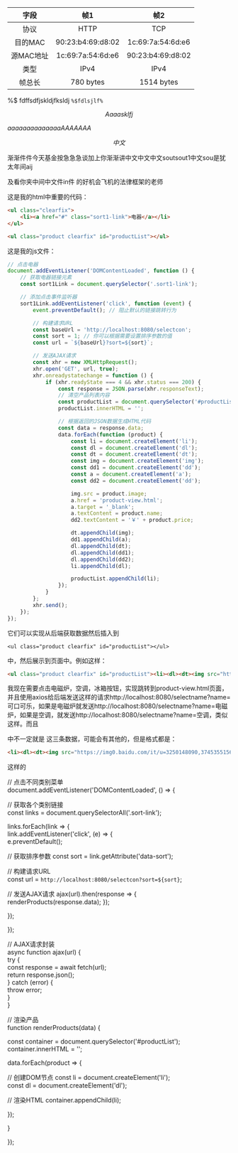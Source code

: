 
|字段|帧1|帧2|
|:-:|:-:|:-:|
|协议|HTTP|TCP|
|目的MAC|90:23:b4:69:d8:02 |1c:69:7a:54:6d:e6|
|源MAC地址|1c:69:7a:54:6d:e6 |90:23:b4:69:d8:02|
|类型|IPv4|IPv4|
|帧总长 |780 bytes|1514 bytes|

%$ fdffsdfjskldjfksldj
`%$fdlsjlf%`

$$
Aaaasklfj
$$

$aaaaaaaaaaaaaaAAAAAAA$


$$
中文
$$

渐渐件件今天基金按急急急谈加上你渐渐讲中文中文中文soutsout1中文sou是犹太年间aij

  及看你夹中间中文件in件
的好机会飞机的法律框架的老师


这是我的html中重要的代码：
```html
<ul class="clearfix">
	<li><a href="#" class="sort1-link">电器</a></li>
</ul>

<ul class="product clearfix" id="productList"></ul>
```

这是我的js文件：
```js
// 点击电器
document.addEventListener('DOMContentLoaded', function () {
    // 获取电器链接元素
    const sort1Link = document.querySelector('.sort1-link');

    // 添加点击事件监听器
    sort1Link.addEventListener('click', function (event) {
        event.preventDefault(); // 阻止默认的链接跳转行为

        // 构建请求URL
        const baseUrl = 'http://localhost:8080/selectcon';
        const sort = 1; // 你可以根据需要设置排序参数的值
        const url = `${baseUrl}?sort=${sort}`;

        // 发送AJAX请求
        const xhr = new XMLHttpRequest();
        xhr.open('GET', url, true);
        xhr.onreadystatechange = function () {
            if (xhr.readyState === 4 && xhr.status === 200) {
                const response = JSON.parse(xhr.responseText);
                // 清空产品列表内容
                const productList = document.querySelector('#productList');
                productList.innerHTML = '';

                // 根据返回的JSON数据生成HTML代码
                const data = response.data;
                data.forEach(function (product) {
                    const li = document.createElement('li');
                    const dl = document.createElement('dl');
                    const dt = document.createElement('dt');
                    const img = document.createElement('img');
                    const dd1 = document.createElement('dd');
                    const a = document.createElement('a');
                    const dd2 = document.createElement('dd');

                    img.src = product.image;
                    a.href = 'product-view.html';
                    a.target = '_blank';
                    a.textContent = product.name;
                    dd2.textContent = '￥' + product.price;

                    dt.appendChild(img);
                    dd1.appendChild(a);
                    dl.appendChild(dt);
                    dl.appendChild(dd1);
                    dl.appendChild(dd2);
                    li.appendChild(dl);

                    productList.appendChild(li);
                });
            }
        };
        xhr.send();
    });
});
```

它们可以实现从后端获取数据然后插入到
```
<ul class="product clearfix" id="productList"></ul>
```
中，然后展示到页面中。例如这样：
```html
<ul class="product clearfix" id="productList"><li><dl><dt><img src="https://img0.baidu.com/it/u=3250148090,3745355156&amp;fm=253&amp;fmt=auto&amp;app=138&amp;f=JPEG?w=500&amp;h=543"></dt><dd><a href="product-view.html" target="_blank">电磁炉</a></dd><dd>￥299</dd></dl></li><li><dl><dt><img src="https://img1.baidu.com/it/u=4197223662,3951162957&amp;fm=253&amp;fmt=auto&amp;app=120&amp;f=JPEG?w=608&amp;h=394"></dt><dd><a href="product-view.html" target="_blank">空调</a></dd><dd>￥2999</dd></dl></li><li><dl><dt><img src="https://img1.baidu.com/it/u=161467590,1119079748&amp;fm=253&amp;fmt=auto&amp;app=138&amp;f=JPEG?w=500&amp;h=666"></dt><dd><a href="product-view.html" target="_blank">冰箱</a></dd><dd>￥5999</dd></dl></li></ul>
```
我现在需要点击电磁炉，空调，冰箱按钮，实现跳转到product-view.html页面，并且使用axios给后端发送这样的请求http://localhost:8080/selectname?name=可口可乐，如果是电磁炉就发送http://localhost:8080/selectname?name=电磁炉，如果是空调，就发送http://localhost:8080/selectname?name=空调，类似这样。而且<ul class="product clearfix" id="productList"></ul>中不一定就是
这三条数据，可能会有其他的，但是格式都是：
```html
<li><dl><dt><img src="https://img0.baidu.com/it/u=3250148090,3745355156&amp;fm=253&amp;fmt=auto&amp;app=138&amp;f=JPEG?w=500&amp;h=543"></dt><dd><a href="product-view.html" target="_blank">电磁炉</a></dd><dd>￥299</dd></dl></li>
```
这样的

// 点击不同类别菜单  
document.addEventListener('DOMContentLoaded', () => {

// 获取各个类别链接  
const links = document.querySelectorAll('.sort-link');

links.forEach(link => {  
link.addEventListener('click', (e) => {  
e.preventDefault();

  // 获取排序参数
  const sort = link.getAttribute('data-sort');

  // 构建请求URL  
  const url = `http://localhost:8080/selectcon?sort=${sort}`;
        
  // 发送AJAX请求
  ajax(url).then(response => {
    renderProducts(response.data);
  });

});


});

// AJAX请求封装  
async function ajax(url) {  
try {  
const response = await fetch(url);  
return response.json();  
} catch (error) {  
throw error;  
}  
}

// 渲染产品  
function renderProducts(data) {




const container = document.querySelector('#productList');
container.innerHTML = '';
  
data.forEach(product => {
 
  // 创建DOM节点
  const li = document.createElement('li');  
  const dl = document.createElement('dl');

  // 渲染HTML
  container.appendChild(li);
  
});


}

});